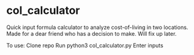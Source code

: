 # col_calculator
Quick input formula calculator to analyze cost-of-living in two locations.
Made for a dear friend who has a decision to make. Will fix up later.

To use:
Clone repo
Run python3 col_calculator.py
Enter inputs
